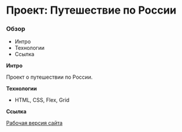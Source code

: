 # Проект: Путешествие по России

### Обзор
* Интро
* Технологии
* Ссылка

**Интро**

Проект о путешествии по России.

**Технологии**

* HTML, CSS, Flex, Grid

**Ссылка**

 [Рабочая версия сайта](https://alexey-krivcikov.github.io/russian-travel/)



